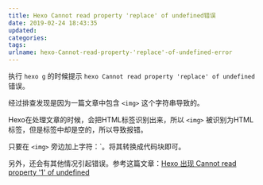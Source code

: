 ```yaml
---
title: Hexo Cannot read property 'replace' of undefined错误
date: 2019-02-24 18:43:35
updated:
categories:
tags:
urlname: hexo-Cannot-read-property-'replace'-of-undefined-error
---
```


执行 `hexo g` 的时候提示 `hexo Cannot read property 'replace' of undefined` 错误。

经过排查发现是因为一篇文章中包含 `<img>` 这个字符串导致的。

<!-- more -->

Hexo在处理文章的时候，会把HTML标签识别出来，所以 `<img>` 被识别为HTML标签，但是标签中却是空的，所以导致报错。

只要在 `<img>` 旁边加上字符：`。将其转换成代码块即可。

另外，还会有其他情况引起错误。参考这篇文章：[Hexo 出现 Cannot read property '1' of undefined](http://jintaoliang.github.io/2015/01/11/Hexo-TypeError-Cannot-read-property-1-of-undefined/)
